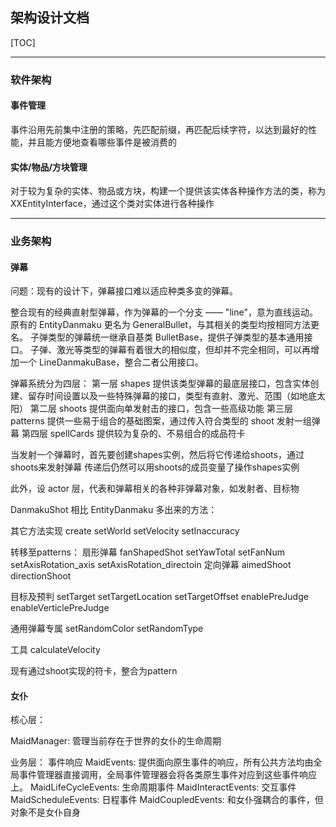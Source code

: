 
## 架构设计文档

[TOC]

---

### 软件架构

#### 事件管理

事件沿用先前集中注册的策略，先匹配前缀，再匹配后续字符，以达到最好的性能，并且能方便地查看哪些事件是被消费的

#### 实体/物品/方块管理

对于较为复杂的实体、物品或方块，构建一个提供该实体各种操作方法的类，称为 XXEntityInterface，通过这个类对实体进行各种操作

---

### 业务架构

#### 弹幕

问题：现有的设计下，弹幕接口难以适应种类多变的弹幕。

整合现有的经典直射型弹幕，作为弹幕的一个分支 —— "line"，意为直线运动。
原有的 EntityDanmaku 更名为 GeneralBullet，与其相关的类型均按相同方法更名。
子弹类型的弹幕统一继承自基类 BulletBase，提供子弹类型的基本通用接口。
子弹、激光等类型的弹幕有着很大的相似度，但却并不完全相同，可以再增加一个 LineDanmakuBase，整合二者公用接口。

弹幕系统分为四层：
第一层 shapes 提供该类型弹幕的最底层接口，包含实体创建、留存时间设置以及一些特殊弹幕的接口，类型有直射、激光、范围（如地底太阳）
第二层 shoots 提供面向单发射击的接口，包含一些高级功能
第三层 patterns 提供一些易于组合的基础图案，通过传入符合类型的 shoot 发射一组弹幕
第四层 spellCards 提供较为复杂的、不易组合的成品符卡

当发射一个弹幕时，首先要创建shapes实例，然后将它传递给shoots，通过shoots来发射弹幕
传递后仍然可以用shoots的成员变量了操作shapes实例

此外，设 actor 层，代表和弹幕相关的各种非弹幕对象，如发射者、目标物

DanmakuShot 相比 EntityDanmaku 多出来的方法：

其它方法实现
create
setWorld
setVelocity
setInaccuracy

转移至patterns：
扇形弹幕
fanShapedShot
setYawTotal
setFanNum
setAxisRotation_axis
setAxisRotation_directoin
定向弹幕
aimedShoot
directionShoot

目标及预判
setTarget
setTargetLocation
setTargetOffset
enablePreJudge
enableVerticlePreJudge

通用弹幕专属
setRandomColor
setRandomType

工具
calculateVelocity

现有通过shoot实现的符卡，整合为pattern

#### 女仆

核心层：
  
MaidManager: 管理当前存在于世界的女仆的生命周期

业务层：
事件响应 MaidEvents: 提供面向原生事件的响应，所有公共方法均由全局事件管理器直接调用，全局事件管理器会将各类原生事件对应到这些事件响应上。
  MaidLifeCycleEvents: 生命周期事件
  MaidInteractEvents: 交互事件
  MaidScheduleEvents: 日程事件
  MaidCoupledEvents: 和女仆强耦合的事件，但对象不是女仆自身

